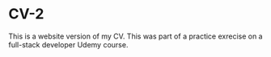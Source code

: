 # CV-2
This is a website version of my CV. This was part of a practice exrecise on a full-stack developer Udemy course. 
